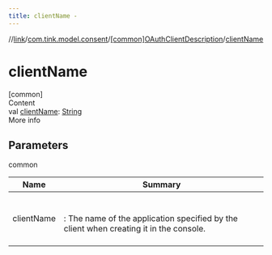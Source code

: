 ```yaml
---
title: clientName -
---
```

//[link](../../index.md)/[com.tink.model.consent](../index.md)/[[common]OAuthClientDescription](index.md)/[clientName](client-name.md)



# clientName  
[common]  
Content  
val [clientName](client-name.md): [String](https://kotlinlang.org/api/latest/jvm/stdlib/kotlin/-string/index.html)  
More info  


## Parameters  
  
common  
  
|  Name|  Summary| 
|---|---|
| <a name="com.tink.model.consent/OAuthClientDescription/clientName/#/PointingToDeclaration/"></a>clientName| <a name="com.tink.model.consent/OAuthClientDescription/clientName/#/PointingToDeclaration/"></a><br><br>: The name of the application specified by the client when creating it in the console.<br><br>
  
  



